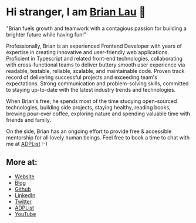 # Hi stranger, I am [Brian Lau](https://brian-lau.ca/about) 👋

<!--
**wtLau/wtlau** is a ✨ _special_ ✨ repository because its `README.md` (this file) appears on your GitHub profile.

Here are some ideas to get you started:

- 🔭 I’m currently working on ...
- 🌱 I’m currently learning ...
- 👯 I’m looking to collaborate on ...
- 🤔 I’m looking for help with ...
- 💬 Ask me about ...
- 📫 How to reach me: ...
- 😄 Pronouns: ...
- ⚡ Fun fact: ...
-->

"Brian fuels growth and teamwork with a contagious passion for building a brighter future while having fun!"

Professionally, Brian is an experienced Frontend Developer with years of expertise in creating innovative and user-friendly web applications. Proficient in Typescript and related front-end technologies, collaborating with cross-functional teams to deliver buttery smooth user experience via readable, testable, reliable, scalable, and maintainable code. Proven track record of delivering successful projects and exceeding team's expectations. Strong communication and problem-solving skills, committed to staying up-to-date with the latest industry trends and technologies.

When Brian's free, he spends most of the time studying open-sourced technologies, building side projects, staying healthy, reading books, brewing pour-over coffee, exploring nature and spending valuable time with friends and family.

On the side, Brian has an ongoing effort to provide free & accessible mentorship for all lovely human beings. Feel free to book a time to chat with me at [ADPList](https://adplist.org/mentors/brian-lau) :-)

## More at:

- [Website](https://www.brian-lau.ca)
- [Blog](https://www.brian-lau.ca/blog)
- [Github](https://www.github.com/wtlau)
- [LinkedIn](https://www.linkedin.com/in/brian-lau/)
- [Twitter](https://twitter.com/brian_wtLau)
- [ADPList](https://adplist.org/mentors/brian-lau)
- [YouTube](https://www.youtube.com/@brian-lau)     
